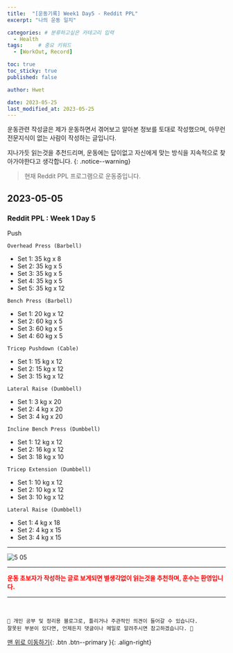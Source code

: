 ```yaml
---
title:  "[운동기록] Week1 Day5 - Reddit PPL"  
excerpt: "나의 운동 일지"

categories: # 분류하고싶은 카테고리 입력
  - Health
tags:     # 중요 키워드
  - [WorkOut, Record]

toc: true
toc_sticky: true
published: false

author: Hwet

date: 2023-05-25
last_modified_at: 2023-05-25
---
```


운동관련 작성글은 제가 운동하면서 겪어보고 알아본 정보를 토대로 작성했으며, 아무런 전문지식이 없는 사람이 작성하는 글입니다.

지나가듯 읽는것을 추천드리며, 운동에는 답이없고 자신에게 맞는 방식을 지속적으로 찾아가야한다고 생각합니다.
{: .notice--warning}

> 현재 Reddit PPL 프로그램으로 운동중입니다.

## 2023-05-05

### Reddit PPL : Week 1 Day 5

Push

`Overhead Press (Barbell)`

- Set 1: 35 kg x 8
- Set 2: 35 kg x 5
- Set 3: 35 kg x 5
- Set 4: 35 kg x 5
- Set 5: 35 kg x 12

`Bench Press (Barbell)`

- Set 1: 20 kg x 12
- Set 2: 60 kg x 5
- Set 3: 60 kg x 5
- Set 4: 60 kg x 5

`Tricep Pushdown (Cable)`

- Set 1: 15 kg x 12
- Set 2: 15 kg x 12
- Set 3: 15 kg x 12

`Lateral Raise (Dumbbell)`

- Set 1: 3 kg x 20
- Set 2: 4 kg x 20
- Set 3: 4 kg x 20

`Incline Bench Press (Dumbbell)`

- Set 1: 12 kg x 12
- Set 2: 16 kg x 12
- Set 3: 18 kg x 10

`Tricep Extension (Dumbbell)`

- Set 1: 10 kg x 12
- Set 2: 10 kg x 12
- Set 3: 10 kg x 12

`Lateral Raise (Dumbbell)`

- Set 1: 4 kg x 18
- Set 2: 4 kg x 15
- Set 3: 4 kg x 15


---

![5 05](https://github.com/hwet-j/hwet-j.github.io/assets/81364742/22cdb7f3-b422-4af2-ad0c-d14f51029906)

***

<strong style="color:red">운동 초보자가 작성하는 글로 보게되면 별생각없이 읽는것을 추천하며, 훈수는 환영입니다.</strong>



***
<br>
    
    📢 개인 공부 및 정리용 블로그로, 틀리거나 주관적인 의견이 들어갈 수 있습니다.
    잘못된 부분이 있다면, 언제든지 댓글이나 메일로 알려주시면 참고하겠습니다. 🔔

[맨 위로 이동하기](#){: .btn .btn--primary }{: .align-right}